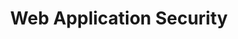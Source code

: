 ---
title: Web Application Security
image:

# Badge style
style:
    background: "#2a9d8f"
    color: "#fff"
---
